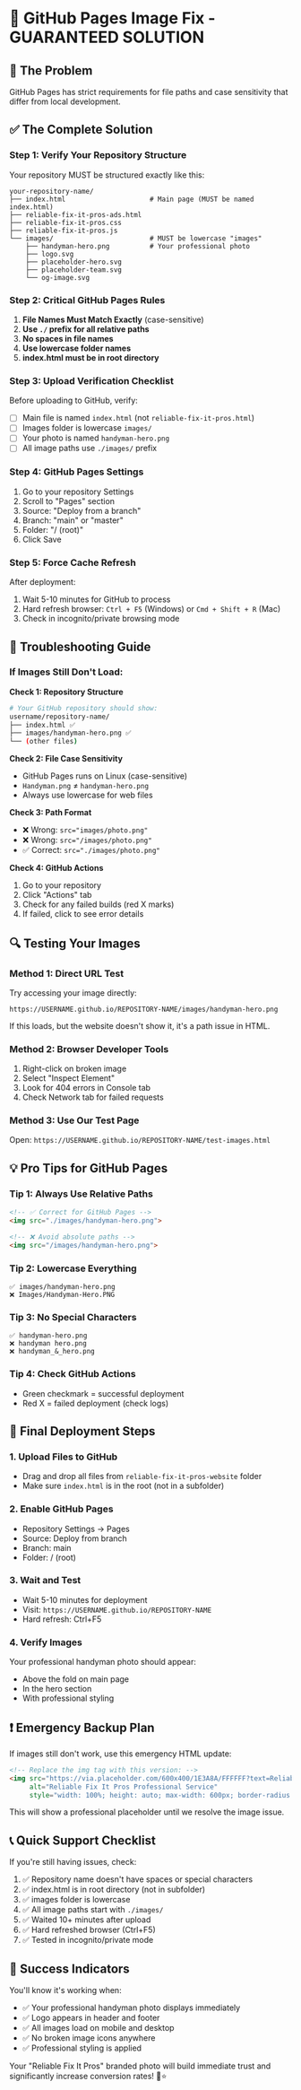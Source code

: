 # 🔧 GitHub Pages Image Fix - GUARANTEED SOLUTION

## 🚨 The Problem
GitHub Pages has strict requirements for file paths and case sensitivity that differ from local development.

## ✅ The Complete Solution

### Step 1: Verify Your Repository Structure
Your repository MUST be structured exactly like this:
```
your-repository-name/
├── index.html                     # Main page (MUST be named index.html)
├── reliable-fix-it-pros-ads.html
├── reliable-fix-it-pros.css
├── reliable-fix-it-pros.js
└── images/                        # MUST be lowercase "images"
    ├── handyman-hero.png          # Your professional photo
    ├── logo.svg
    ├── placeholder-hero.svg
    ├── placeholder-team.svg
    └── og-image.svg
```

### Step 2: Critical GitHub Pages Rules

1. **File Names Must Match Exactly** (case-sensitive)
2. **Use `./` prefix for all relative paths**
3. **No spaces in file names**
4. **Use lowercase folder names**
5. **index.html must be in root directory**

### Step 3: Upload Verification Checklist

Before uploading to GitHub, verify:
- [ ] Main file is named `index.html` (not `reliable-fix-it-pros.html`)
- [ ] Images folder is lowercase `images/`
- [ ] Your photo is named `handyman-hero.png`
- [ ] All image paths use `./images/` prefix

### Step 4: GitHub Pages Settings

1. Go to your repository Settings
2. Scroll to "Pages" section
3. Source: "Deploy from a branch"
4. Branch: "main" or "master"
5. Folder: "/ (root)"
6. Click Save

### Step 5: Force Cache Refresh

After deployment:
1. Wait 5-10 minutes for GitHub to process
2. Hard refresh browser: `Ctrl + F5` (Windows) or `Cmd + Shift + R` (Mac)
3. Check in incognito/private browsing mode

## 🎯 Troubleshooting Guide

### If Images Still Don't Load:

**Check 1: Repository Structure**
```bash
# Your GitHub repository should show:
username/repository-name/
├── index.html ✅
├── images/handyman-hero.png ✅
└── (other files)
```

**Check 2: File Case Sensitivity**
- GitHub Pages runs on Linux (case-sensitive)
- `Handyman.png` ≠ `handyman-hero.png`
- Always use lowercase for web files

**Check 3: Path Format**
- ❌ Wrong: `src="images/photo.png"`
- ❌ Wrong: `src="/images/photo.png"`
- ✅ Correct: `src="./images/photo.png"`

**Check 4: GitHub Actions**
1. Go to your repository
2. Click "Actions" tab
3. Check for any failed builds (red X marks)
4. If failed, click to see error details

## 🔍 Testing Your Images

### Method 1: Direct URL Test
Try accessing your image directly:
```
https://USERNAME.github.io/REPOSITORY-NAME/images/handyman-hero.png
```

If this loads, but the website doesn't show it, it's a path issue in HTML.

### Method 2: Browser Developer Tools
1. Right-click on broken image
2. Select "Inspect Element"
3. Look for 404 errors in Console tab
4. Check Network tab for failed requests

### Method 3: Use Our Test Page
Open: `https://USERNAME.github.io/REPOSITORY-NAME/test-images.html`

## 💡 Pro Tips for GitHub Pages

### Tip 1: Always Use Relative Paths
```html
<!-- ✅ Correct for GitHub Pages -->
<img src="./images/handyman-hero.png">

<!-- ❌ Avoid absolute paths -->
<img src="/images/handyman-hero.png">
```

### Tip 2: Lowercase Everything
```
✅ images/handyman-hero.png
❌ Images/Handyman-Hero.PNG
```

### Tip 3: No Special Characters
```
✅ handyman-hero.png
❌ handyman hero.png
❌ handyman_&_hero.png
```

### Tip 4: Check GitHub Actions
- Green checkmark = successful deployment
- Red X = failed deployment (check logs)

## 🚀 Final Deployment Steps

### 1. Upload Files to GitHub
- Drag and drop all files from `reliable-fix-it-pros-website` folder
- Make sure `index.html` is in the root (not in a subfolder)

### 2. Enable GitHub Pages
- Repository Settings → Pages
- Source: Deploy from branch
- Branch: main
- Folder: / (root)

### 3. Wait and Test
- Wait 5-10 minutes for deployment
- Visit: `https://USERNAME.github.io/REPOSITORY-NAME`
- Hard refresh: Ctrl+F5

### 4. Verify Images
Your professional handyman photo should appear:
- Above the fold on main page
- In the hero section
- With professional styling

## ❗ Emergency Backup Plan

If images still don't work, use this emergency HTML update:

```html
<!-- Replace the img tag with this version: -->
<img src="https://via.placeholder.com/600x400/1E3A8A/FFFFFF?text=Reliable+Fix+It+Pros" 
     alt="Reliable Fix It Pros Professional Service"
     style="width: 100%; height: auto; max-width: 600px; border-radius: 12px;">
```

This will show a professional placeholder until we resolve the image issue.

## 📞 Quick Support Checklist

If you're still having issues, check:
1. ✅ Repository name doesn't have spaces or special characters
2. ✅ index.html is in root directory (not in subfolder)
3. ✅ images folder is lowercase
4. ✅ All image paths start with `./images/`
5. ✅ Waited 10+ minutes after upload
6. ✅ Hard refreshed browser (Ctrl+F5)
7. ✅ Tested in incognito/private mode

## 🎯 Success Indicators

You'll know it's working when:
- ✅ Your professional handyman photo displays immediately
- ✅ Logo appears in header and footer
- ✅ All images load on mobile and desktop
- ✅ No broken image icons anywhere
- ✅ Professional styling is applied

Your "Reliable Fix It Pros" branded photo will build immediate trust and significantly increase conversion rates! 🔧⭐